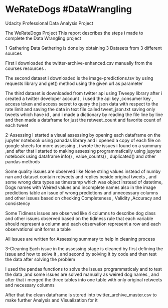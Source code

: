 # WeRateDogs #DataWrangling
Udacity Professional Data Analysis Project

The WeRateDogs Project 
This report describes the steps i made to complete the Data Wrangling project

1-Gathering
Data Gathering is done by obtaining 3 Datasets from 3 different sources

First i downloaded the twitter-archive-enhanced.csv manually from the courses resources .

The second dataset i downloaded is the image-predictions.tsv by using requests library and get() method using the given url as parameter

The third dataset is downloaded from twitter api using Tweepy library after i created a twitter developer account , i used the api key ,consumer key , access token and access secret to query the json data with respect to the rate limit and saving the data in text file called tweet_json.txt saving only tweets which have id , and i made a dictionary by reading the file line by line and then made a dataframe for just the retweet_count and favorite count of each tweet

2-Assessing
I started a visual assessing by opening each dataframe on the jupyter notebook using panadas library and i opened a copy of each file on google sheets for more assessing , i wrote the issues i found on a summary ,and after that i started to making assessing programmatically using jupyter notebook using dataframe info() , value_counts() , duplicated() and other pandas methods

Some quality issues are observed like None string values instead of numby nan and dataset contain retweets and replies beside original tweets , and some wrong data types as timestamp which was object instead of datetime, Dogs names with Weired values and incomplete names also in the image predictions table an issue of wrong predictions and unnecessary columns and other issues based on checking Completeness , Validity ,Accuracy and consistency

Some Tidiness issues are observed like 4 columns to describe dog class and other issues observed based on the tidiness rule that each variable should represent a column and each observation represent a row and each observational unit forms a table

All issues are written for Assessing summary to help in cleaning process

3-Cleaning
Each issue in the assessing stage is cleaned by first defining the issue and how to solve it , and second by solving it by code and then test the data after solving the problem

I used the pandas functions to solve the issues programmaticaly and to test the data ,and some issues are solved manually as weired dog names , and after that i merged the three tables into one table with only original retweets and necessary columns

After that the clean dataframe is stored into twitter_archive_master.csv to make further Analysis and Visualization for it
